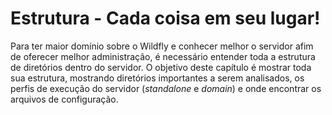 # Estrutura - Cada coisa em seu lugar!

Para ter maior domínio sobre o Wildfly e conhecer melhor o servidor afim de oferecer melhor administração, é necessário entender toda a estrutura de diretórios dentro do servidor. O objetivo deste capítulo é mostrar toda sua estrutura, mostrando diretórios importantes a serem analisados, os perfis de execução do servidor (_standalone_ e _domain_) e onde encontrar os arquivos de configuração.